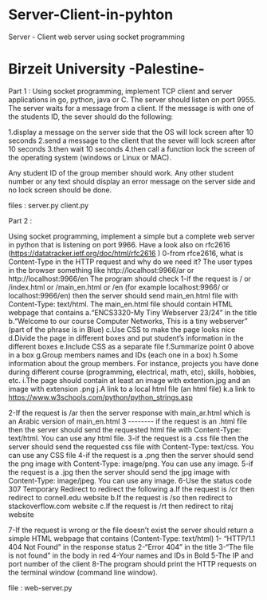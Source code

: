 # Server-Client-in-pyhton
Server - Client web server using socket programming 
# Birzeit University -Palestine-

Part 1 :
Using socket programming, implement TCP client and server applications in go, python, java or C. The server should listen on port 9955. The server waits for a message from a client.
 If the message is with one of the students ID, the sever should do the following:

1.display a message on the server side that the OS will lock screen after 10 seconds
2.send a message to the client that the sever will lock screen after 10 seconds
3.then wait 10 seconds
4.then call a function lock the screen of the operating system (windows or Linux or MAC). 

Any student ID of the group member should work. Any other student number or any text should display an error message on the server side and no lock screen should be done. 


files : 
server.py
client.py

Part 2 : 


Using socket programming, implement a simple but a complete web server in python that is listening on port 9966.
Have a look also on rfc2616 (https://datatracker.ietf.org/doc/html/rfc2616 )
0-from rfce2616, what is Content-Type in the HTTP request and why do we need it?
 The user types in the browser something like http://localhost:9966/ar or http://localhost:9966/en 
The program should check 
1-if the request is / or /index.html or /main_en.html or /en (for example localhost:9966/ or localhost:9966/en) then the server should send main_en.html file with Content-Type: text/html. 
The main_en.html file should contain 
HTML webpage that contains 
a.“ENCS3320-My Tiny Webserver 23/24” in the title
b.“Welcome to our course Computer Networks, This is a tiny webserver” (part of the phrase is in Blue)
c.Use CSS to make the page looks nice
d.Divide the page in different boxes and put student’s information in the different boxes
e.Include CSS as a separate file 
f.Summarize point 0 above in a box
g.Group members names and IDs (each one in a box)
h.Some information about the group members. For instance, projects you have done during different course (programming, electrical, math, etc), skills, hobbies, etc.
i.The page should contain at least an image with extention.jpg and an image with extension .png
j.A link to a local html file (an html file) 
k.a link to https://www.w3schools.com/python/python_strings.asp

2-If the request is /ar then the server response with main_ar.html which is an Arabic version of main_en.html 
3 -------- if the request is an .html file then the server should send the requested html file with Content-Type: text/html. You can use any html file.
3-if the request is a .css file then the server should send the requested css file with Content-Type: text/css. You can use any CSS file
4-if the request is a .png then the server should send the png image with Content-Type: image/png. You can use any image.
5-if the request is a .jpg then the server should send the jpg image with Content-Type: image/jpeg. You can use any image.
6-Use  the status code 307 Temporary Redirect to redirect the following
a.If the request is /cr then redirect to cornell.edu website
b.If the request is /so then redirect to stackoverflow.com website
c.If the request is /rt then redirect to ritaj website

7-If the request is wrong or the file doesn’t exist the server should return a simple HTML webpage that contains (Content-Type: text/html)
1- “HTTP/1.1 404 Not Found” in the response status
2-“Error 404” in the title
3-“The file is not found” in the body in red
4-Your names and IDs in Bold
5-The IP and port number of the client
8-The program should print the HTTP requests on the terminal window (command line window).


file : web-server.py
